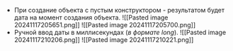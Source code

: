 - При создание объекта с пустым конструктором - результатом будет дата на момент создания объекта.
![[Pasted image 20241117205651.png]]
![[Pasted image 20241117205700.png]]
- Ручной ввод даты в миллисекундах (*в формате long*).
![[Pasted image 20241117210206.png]]
![[Pasted image 20241117210221.png]]
